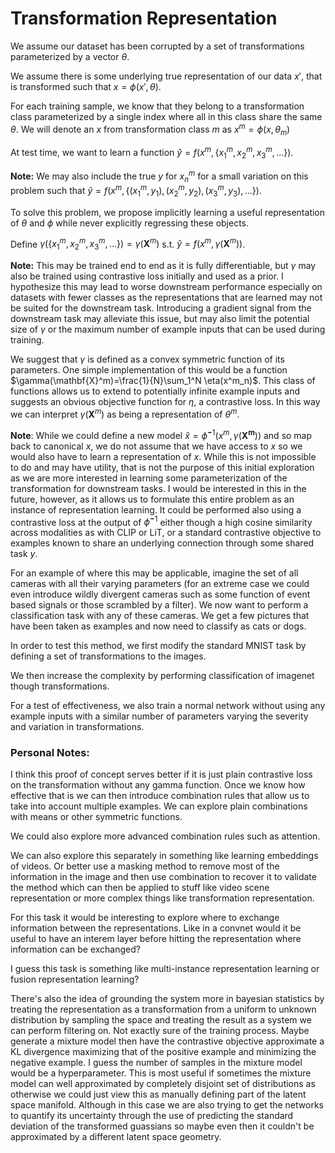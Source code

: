 # Transformation Representation

We assume our dataset has been corrupted by a set of transformations parameterized by a vector $\theta$.

We assume there is some underlying true representation of our data $x'$, that is transformed such that $x=\phi(x', \theta)$.

For each training sample, we know that they belong to a transformation class parameterized by a single index where all in this class share the same $\theta$. We will denote an $x$ from transformation class $m$ as $x^m=\phi(x, \theta_m)$

At test time, we want to learn a function $\hat{y}=f(x^m, \{x_1^m, x_2^m, x_3^m, ...\})$.

**Note:** We may also include the true $y$ for $x_n^m$ for a small variation on this problem such that $\hat{y}=f(x^m, \{(x_1^m, y_1), (x_2^m, y_2), (x_3^m, y_3), ...\})$.

To solve this problem, we propose implicitly learning a useful representation of $\theta$ and $\phi$ while never explicitly regressing these objects.

Define $\gamma(\{x_1^m, x_2^m, x_3^m, ...\})=\gamma(\mathbf{X}^m)$ s.t. $\hat{y} = f(x^m, \gamma(\mathbf{X}^m))$.

**Note:** This may be trained end to end as it is fully differentiable, but $\gamma$ may also be trained using contrastive loss initially and used as a prior. I hypothesize this may lead to worse downstream performance especially on datasets with fewer classes as the representations that are learned may not be suited for the downstream task. Introducing a gradient signal from the downstream task may alleviate this issue, but may also limit the potential size of $\gamma$ or the maximum number of example inputs that can be used during training.

We suggest that $\gamma$ is defined as a convex symmetric function of its parameters. One simple implementation of this would be a function $\gamma(\mathbf{X}^m)=\frac{1}{N}\sum_1^N \eta(x^m_n)$. This class of functions allows us to extend to potentially infinite example inputs and suggests an obvious objective function for $\eta$, a contrastive loss. In this way we can interpret $\gamma(\mathbf{X}^m)$ as being a representation of $\theta^m$.

**Note**: While we could define a new model $\hat{x} = \hat{\phi}^{-1}(x^m, \gamma(\mathbf{X^m}))$ and so map back to canonical $x$, we do not assume that we have access to $x$ so we would also have to learn a representation of $x$. While this is not impossible to do and may have utility, that is not the purpose of this initial exploration as we are more interested in learning some parameterization of the transformation for downstream tasks. I would be interested in this in the future, however, as it allows us to formulate this entire problem as an instance of representation learning. It could be performed also using a contrastive loss at the output of $\hat{\phi}^{-1}$ either though a high cosine similarity across modalities as with CLIP or LiT, or a standard contrastive objective to examples known to share an underlying connection through some shared task $y$.

For an example of where this may be applicable, imagine the set of all cameras with all their varying parameters (for an extreme case we could even introduce wildly divergent cameras such as some function of event based signals or those scrambled by a filter). We now want to perform a classification task with any of these cameras. We get a few pictures that have been taken as examples and now need to classify as cats or dogs.

In order to test this method, we first modify the standard MNIST task by defining a set of transformations to the images.

We then increase the complexity by performing classification of imagenet though transformations.

For a test of effectiveness, we also train a normal network without using any example inputs with a similar number of parameters varying the severity and variation in transformations.

### Personal Notes:
I think this proof of concept serves better if it is just plain contrastive loss on the transformation without any gamma function. Once we know how effective that is we can then introduce combination rules that allow us to take into account multiple examples. We can explore plain combinations with means or other symmetric functions.

We could also explore more advanced combination rules such as attention.

We can also explore this separately in something like learning embeddings of videos. Or better use a masking method to remove most of the information in the image and then use combination to recover it to validate the method which can then be applied to stuff like video scene representation or more complex things like transformation representation.

For this task it would be interesting to explore where to exchange information between the representations. Like in a convnet would it be useful to have an interem layer before hitting the representation where information can be exchanged?

I guess this task is something like multi-instance representation learning or fusion representation learning?

There's also the idea of grounding the system more in bayesian statistics by treating the representation as a transformation from a uniform to unknown distribution by sampling the space and treating the result as a system we can perform filtering on. Not exactly sure of the training process. Maybe generate a mixture model then have the contrastive objective approximate a KL divergence maximizing that of the positive example and minimizing the negative example. I guess the number of samples in the mixture model would be a hyperparameter. This is most useful if sometimes the mixture model can well approximated by completely disjoint set of distributions as otherwise we could just view this as manually defining part of the latent space manifold. Although in this case we are also trying to get the networks to quantify its uncertainty through the use of predicting the standard deviation of the transformed guassians so maybe even then it couldn't be approximated by a different latent space geometry.
